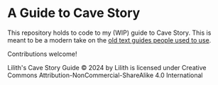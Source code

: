 # A Guide to Cave Story

This repository holds to code to my (WIP) guide to Cave Story. This is meant to be a modern take on the [old text guides people used to use](https://www.cavestory.org/guides/CaveStoryFAQ.txt).

Contributions welcome!

Lilith's Cave Story Guide © 2024 by Lilith is licensed under Creative Commons Attribution-NonCommercial-ShareAlike 4.0 International 
